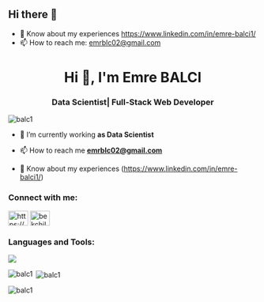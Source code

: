 ## Hi there 👋



- 📄 Know about my experiences https://www.linkedin.com/in/emre-balci1/
- 📫 How to reach me: emrblc02@gmail.com

<h1 align="center">Hi 👋, I'm Emre BALCI</h1>
<h3 align="center">Data Scientist| Full-Stack Web Developer </h3>


<p align="left"> <img src="https://komarev.com/ghpvc/?username=balc1&label=Profile%20views&color=0e75b6&style=flat" alt="balc1" /> </p>

- 🔭 I’m currently working **as Data Scientist**

- 📫 How to reach me **emrblc02@gmail.com**

- 📄 Know about my experiences (https://www.linkedin.com/in/emre-balci1/)

<h3 align="left">Connect with me:</h3>
<p align="left">
<a href="https://linkedin.com/in/https://www.linkedin.com/in/emre-balci1/" target="blank"><img align="center" src="https://raw.githubusercontent.com/rahuldkjain/github-profile-readme-generator/master/src/images/icons/Social/linked-in-alt.svg" alt="https://www.linkedin.com/in/emre-balci1/" height="30" width="40" /></a>
<a href="https://kaggle.com/emreblc" target="blank"><img align="center" src="https://raw.githubusercontent.com/rahuldkjain/github-profile-readme-generator/master/src/images/icons/Social/kaggle.svg" alt="bekchilab" height="30" width="40" /></a>

<h3 align="left">Languages and Tools:</h3>
<img src="https://go-skill-icons.vercel.app/api/icons?i=django,mongodb,nodejs,figma,react,redux,vite,reactnative,nextjs,postgresql,selenium,jquery,typescript,javascript,,git,python,pandas,scikitlearn,seaborn,tensorflow,swift,mongoose&theme=light"/>

<p><img align="left" src="https://github-readme-stats.vercel.app/api/top-langs?username=balc1&show_icons=true&locale=en&layout=compact" alt="balc1" /></p>

<p>&nbsp;<img align="center" src="https://github-readme-stats.vercel.app/api?username=balc1&show_icons=true&locale=en" alt="balc1" /></p>

<p><img align="center" src="https://github-readme-streak-stats.herokuapp.com/?user=balc1&" alt="balc1" /></p>
